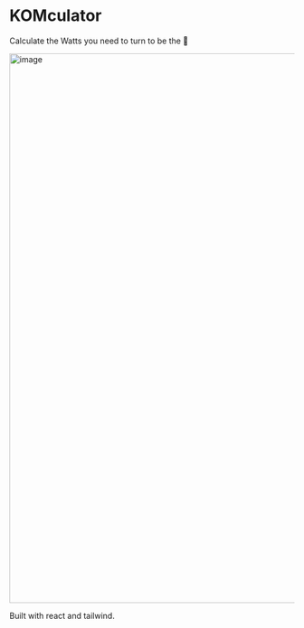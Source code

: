 # KOMculator

Calculate the Watts you need to turn to be the 🐐

<img width="973" alt="image" src="https://github.com/daniellytle/komculator-app/assets/8124178/68e3e6bd-71df-4808-ab5c-4a0ee5229919">


Built with react and tailwind.
